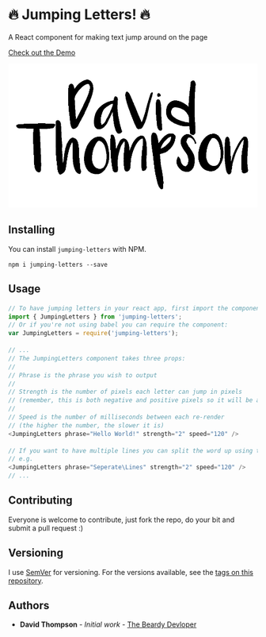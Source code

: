 # :fire: Jumping Letters! :fire:

A React component for making text jump around on the page

[Check out the Demo](https://ysdexlic.github.io/jumping-letters-demo)

![Example](https://raw.githubusercontent.com/ysdexlic/ysdexlic.github.io/master/style/images/name.gif)


## Installing

You can install `jumping-letters` with NPM.

```
npm i jumping-letters --save
```

## Usage

```js
// To have jumping letters in your react app, first import the component:
import { JumpingLetters } from 'jumping-letters';
// Or if you're not using babel you can require the component:
var JumpingLetters = require('jumping-letters');

// ...
// The JumpingLetters component takes three props:
//
// Phrase is the phrase you wish to output
//
// Strength is the number of pixels each letter can jump in pixels
// (remember, this is both negative and positive pixels so it will be able to jump 4 pixels)
//
// Speed is the number of milliseconds between each re-render
// (the higher the number, the slower it is)
<JumpingLetters phrase="Hello World!" strength="2" speed="120" />

// If you want to have multiple lines you can split the word up using the "back slash" character ( \ )
// e.g.
<JumpingLetters phrase="Seperate\Lines" strength="2" speed="120" />
// ...
```

## Contributing

Everyone is welcome to contribute, just fork the repo, do your bit and submit a pull request :)

## Versioning

I use [SemVer](http://semver.org/) for versioning. For the versions available, see the [tags on this repository](https://github.com/ysdexlic/jumping-letters/tags).

## Authors

* **David Thompson** - *Initial work* - [The Beardy Devloper](https://thebeardydeveloper.com)
